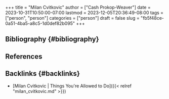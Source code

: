 +++
title = "Milan Cvitkovic"
author = ["Cash Prokop-Weaver"]
date = 2023-10-31T10:50:00-07:00
lastmod = 2023-12-05T20:36:49-08:00
tags = ["person", "person"]
categories = ["person"]
draft = false
slug = "fb5f48ce-0a51-4ba5-a8c5-1d0def82b095"
+++

## Bibliography {#bibliography}

## References

<style>.csl-entry{text-indent: -1.5em; margin-left: 1.5em;}</style><div class="csl-bib-body">
</div>


## Backlinks {#backlinks}

-   [Milan Cvitkovic | Things You're Allowed to Do]({{< relref "milan_cvitkovic.md" >}})
